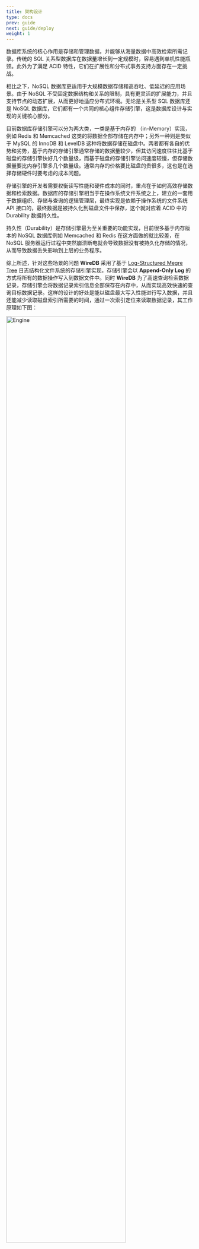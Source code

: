 ```yaml
---
title: 架构设计
type: docs
prev: guide
next: guide/deploy
weight: 1
---
```


数据库系统的核心作用是存储和管理数据，并能够从海量数据中高效检索所需记录。传统的 SQL 关系型数据库在数据量增长到一定规模时，容易遇到单机性能瓶颈。此外为了满足 ACID 特性，它们在扩展性和分布式事务支持方面存在一定挑战。

相比之下，NoSQL 数据库更适用于大规模数据存储和高吞吐、低延迟的应用场景。由于 NoSQL 不受固定数据结构和关系的限制，具有更灵活的扩展能力，并且支持节点的动态扩展，从而更好地适应分布式环境。无论是关系型 SQL 数据库还是 NoSQL 数据库，它们都有一个共同的核心组件存储引擎，这是数据库设计与实现的关键核心部分。

目前数据库存储引擎可以分为两大类，一类是基于内存的 （in-Memory）实现，例如 Redis 和 Memcached 这类的将数据全部存储在内存中；另外一种则是类似于 MySQL 的 InnoDB 和 LevelDB 这种将数据存储在磁盘中。两者都有各自的优势和劣势，基于内存的存储引擎通常存储的数据量较少，但其访问速度往往比基于磁盘的存储引擎快好几个数量级，而基于磁盘的存储引擎访问速度较慢，但存储数据量要比内存引擎多几个数量级。通常内存的价格要比磁盘的贵很多，这也是在选择存储硬件时要考虑的成本问题。

存储引擎的开发者需要权衡读写性能和硬件成本的同时，重点在于如何高效存储数据和检索数据。数据库的存储引擎相当于在操作系统文件系统之上，建立的一套用于数据组织、存储与查询的逻辑管理层，最终实现是依赖于操作系统的文件系统 API 接口的，最终数据是被持久化到磁盘文件中保存，这个就对应着 ACID 中的 Durability 数据持久性。

持久性（Durability）是存储引擎最为至关重要的功能实现，目前很多基于内存版本的 NoSQL 数据库例如 Memcached 和 Redis 在这方面做的就比较差，在 NoSQL 服务器运行过程中突然崩溃断电就会导致数据没有被持久化存储的情况，从而导致数据丢失影响到上层的业务程序。

综上所述，针对这些场景的问题 **WireDB** 采用了基于 [Log-Structured Megre Tree](https://en.wikipedia.org/wiki/Log-structured_merge-tree) 日志结构化文件系统的存储引擎实现，存储引擎会以 **Append-Only Log** 的方式将所有的数据操作写入到数据文件中。同时 **WireDB** 为了高速查询检索数据记录，存储引擎会将数据记录索引信息全部保存在内存中，从而实现高效快速的查询目标数据记录。这样的设计的好处是能以磁盘最大写入性能进行写入数据，并且还能减少读取磁盘索引所需要的时间，通过一次索引定位来读取数据记录，其工作原理如下图：

<img src="/images/engine.png" alt="Engine" width="80%" />

<img src="/images/architecture.png" alt="Architecture" width="80%" />


